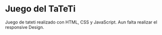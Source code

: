 # Juego del TaTeTi

Juego de tateti realizado con HTML, CSS y JavaScript.
Aun falta realizar el responsive Design.
